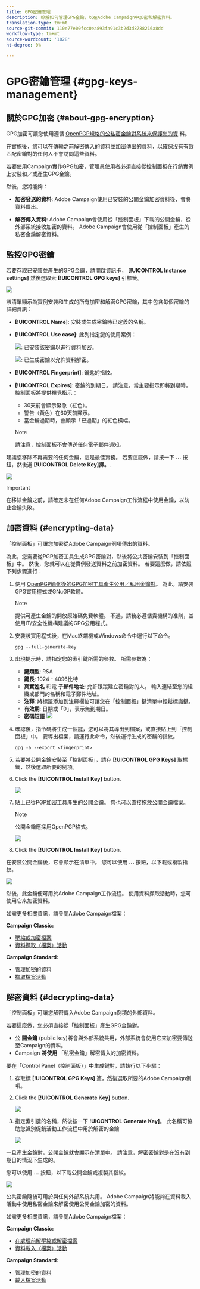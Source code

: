 ```yaml
---
title: GPG密鑰管理
description: 瞭解如何管理GPG金鑰，以在Adobe Campaign中加密和解密資料。
translation-type: tm+mt
source-git-commit: 110e77e00fcc0ea893fa91c3b2d3d8788216a8dd
workflow-type: tm+mt
source-wordcount: '1028'
ht-degree: 0%

---
```



# GPG密鑰管理 {#gpg-keys-management}

## 關於GPG加密 {#about-gpg-encryption}

GPG加密可讓您使用遵循 [OpenPGP規格的公私密金鑰對系統來保護您的資](https://www.openpgp.org/about/standard/) 料。

在實施後，您可以在傳輸之前解密傳入的資料並加密傳出的資料，以確保沒有有效匹配密鑰對的任何人不會訪問這些資料。

若要使用Campaign實作GPG加密，管理員使用者必須直接從控制面板在行銷實例上安裝和／或產生GPG金鑰。

然後，您將能夠：

* **加密發送的資料**: Adobe Campaign使用已安裝的公開金鑰加密資料後，會將資料傳出。

* **解密傳入資料**: Adobe Campaign會使用從「控制面板」下載的公開金鑰，從外部系統接收加密的資料。 Adobe Campaign會使用從「控制面板」產生的私密金鑰解密資料。

## 監控GPG密鑰

若要存取已安裝並產生的GPG金鑰，請開啟資訊卡， **[!UICONTROL Instance settings]** 然後選取索 **[!UICONTROL GPG keys]** 引標籤。

![](assets/gpg_list.png)

該清單顯示為實例安裝和生成的所有加密和解密GPG密鑰，其中包含每個密鑰的詳細資訊：

* **[!UICONTROL Name]**: 安裝或生成密鑰時已定義的名稱。
* **[!UICONTROL Use case]**: 此列指定鍵的使用案例：

   ![](assets/gpg_icon_encrypt.png): 已安裝該密鑰以進行資料加密。

   ![](assets/gpg_icon_decrypt.png): 已生成密鑰以允許資料解密。

* **[!UICONTROL Fingerprint]**: 鑰匙的指紋。
* **[!UICONTROL Expires]**: 密鑰的到期日。 請注意，當主要指示即將到期時，控制面板將提供視覺指示：

   * 30天前會顯示緊急（紅色）。
   * 警告（黃色）在60天前顯示。
   * 當金鑰過期時，會顯示「已過期」的紅色橫幅。
   >[!NOTE]
   >
   >請注意，控制面板不會傳送任何電子郵件通知。

建議您移除不再需要的任何金鑰，這是最佳實務。 若要這麼做，請按一下 **...** 按鈕，然後選 **[!UICONTROL Delete Key]擇。**.

![](assets/gpg_delete.png)

>[!IMPORTANT]
>
>在移除金鑰之前，請確定未在任何Adobe Campaign工作流程中使用金鑰，以防止金鑰失敗。

## 加密資料 {#encrypting-data}

「控制面板」可讓您加密從Adobe Campaign例項傳出的資料。

為此，您需要從PGP加密工具生成GPG密鑰對，然後將公共密鑰安裝到「控制面板」中。 然後，您就可以在從實例發送資料之前加密資料。 若要這麼做，請依照下列步驟進行：

1. 使用 [OpenPGP簡化後的GPG加密工具產生公用／私用金鑰對](https://www.openpgp.org/about/standard/)。 為此，請安裝GPG實用程式或GNuGP軟體。

   >[!NOTE]
   >
   >提供可產生金鑰的開放原始碼免費軟體。 不過，請務必遵循貴機構的准則，並使用IT/安全性機構建議的GPG公用程式。

1. 安裝該實用程式後，在Mac終端機或Windows命令中運行以下命令。

   `gpg --full-generate-key`

1. 出現提示時，請指定您的索引鍵所需的參數。 所需參數為：

   * **鍵類型**: RSA
   * **鍵長**: 1024 - 4096比特
   * **真實姓名** 和電 **子郵件地址**: 允許跟蹤建立密鑰對的人。 輸入連結至您的組織或部門的名稱和電子郵件地址。
   * **注釋**: 將標籤添加到注釋欄位可讓您在「控制面板」鍵清單中輕鬆標識鍵。
   * **有效期**: 日期或「0」，表示無到期日。
   * **密碼短語**
   ![](assets/gpg_command.png)

1. 確認後，指令碼將生成一個鍵，您可以將其導出到檔案，或直接貼上到「控制面板」中。 要導出檔案，請運行此命令，然後運行生成的密鑰的指紋。

   `gpg -a --export <fingerprint>`

1. 若要將公開金鑰安裝至「控制面板」，請存 **[!UICONTROL GPG Keys]** 取標籤，然後選取所要的例項。

1. Click the **[!UICONTROL Install Key]** button.

   ![](assets/gpg_install_button.png)

1. 貼上已從PGP加密工具產生的公開金鑰。 您也可以直接拖放公開金鑰檔案。

   >[!NOTE]
   >
   >公開金鑰應採用OpenPGP格式。

   ![](assets/gpg_install_paste.png)

1. Click the **[!UICONTROL Install Key]** button.

在安裝公開金鑰後，它會顯示在清單中。 您可以使用 **...** 按鈕，以下載或複製指紋。

![](assets/gpg_install_download.png)

然後，此金鑰便可用於Adobe Campaign工作流程。 使用資料擷取活動時，您可使用它來加密資料。

如需更多相關資訊，請參閱Adobe Campaign檔案：

**Campaign Classic:**

* [壓縮或加密檔案](https://docs.adobe.com/content/help/en/campaign-classic/using/automating-with-workflows/general-operation/how-to-use-workflow-data.html#zipping-or-encrypting-a-file)
* [資料擷取（檔案）活動](https://docs.adobe.com/content/help/en/campaign-classic/using/automating-with-workflows/action-activities/extraction--file-.html)

**Campaign Standard:**

* [管理加密的資料](https://docs.adobe.com/content/help/en/campaign-standard/using/managing-processes-and-data/workflow-general-operation/importing-data.html#managing-encrypted-data)
* [擷取檔案活動](https://docs.adobe.com/content/help/en/campaign-standard/using/managing-processes-and-data/data-management-activities/extract-file.html)

## 解密資料 {#decrypting-data}

「控制面板」可讓您解密傳入Adobe Campaign例項的外部資料。

若要這麼做，您必須直接從「控制面板」產生GPG金鑰對。

* 公 **開金鑰** (public key)將會與外部系統共用，外部系統會使用它來加密要傳送至Campaign的資料。
* Campaign **將使用** 「私密金鑰」解密傳入的加密資料。

要在「Control Panel（控制面板）」中生成鍵對，請執行以下步驟：

1. 存取標 **[!UICONTROL GPG Keys]** 簽，然後選取所要的Adobe Campaign例項。

1. Click the **[!UICONTROL Generate Key]** button.

   ![](assets/gpg_generate.png)

1. 指定索引鍵的名稱，然後按一下 **!UICONTROL Generate Key]**。 此名稱可協助您識別促銷活動工作流程中用於解密的金鑰

   ![](assets/gpg_generate_name.png)

一旦產生金鑰對，公開金鑰就會顯示在清單中。 請注意，解密密鑰對是在沒有到期日的情況下生成的。

您可以使用 **...** 按鈕，以下載公開金鑰或複製其指紋。

![](assets/gpg_generate_list.png)

公共密鑰隨後可用於與任何外部系統共用。 Adobe Campaign將能夠在資料載入活動中使用私密金鑰來解密使用公開金鑰加密的資料。

如需更多相關資訊，請參閱Adobe Campaign檔案：

**Campaign Classic:**

* [在處理前解壓縮或解密檔案](https://docs.adobe.com/content/help/en/campaign-classic/using/automating-with-workflows/general-operation/importing-data.html#unzipping-or-decrypting-a-file-before-processing)
* [資料載入（檔案）活動](https://docs.adobe.com/content/help/en/campaign-classic/using/automating-with-workflows/action-activities/data-loading--file-.html)

**Campaign Standard:**

* [管理加密的資料](https://docs.adobe.com/content/help/en/campaign-standard/using/managing-processes-and-data/workflow-general-operation/importing-data.html#managing-encrypted-data)
* [載入檔案活動](https://docs.adobe.com/content/help/en/campaign-standard/using/managing-processes-and-data/data-management-activities/load-file.html)